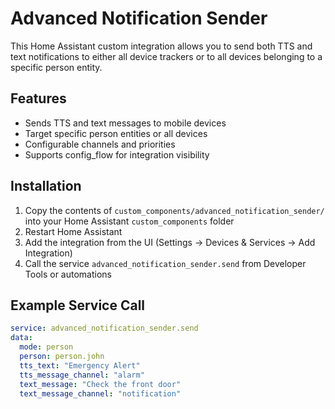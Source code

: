 # Advanced Notification Sender

This Home Assistant custom integration allows you to send both TTS and text notifications
to either all device trackers or to all devices belonging to a specific person entity.

## Features

- Sends TTS and text messages to mobile devices
- Target specific person entities or all devices
- Configurable channels and priorities
- Supports config_flow for integration visibility

## Installation

1. Copy the contents of `custom_components/advanced_notification_sender/` into your Home Assistant `custom_components` folder
2. Restart Home Assistant
3. Add the integration from the UI (Settings → Devices & Services → Add Integration)
4. Call the service `advanced_notification_sender.send` from Developer Tools or automations

## Example Service Call

```yaml
service: advanced_notification_sender.send
data:
  mode: person
  person: person.john
  tts_text: "Emergency Alert"
  tts_message_channel: "alarm"
  text_message: "Check the front door"
  text_message_channel: "notification"
```
